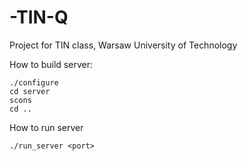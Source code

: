 # -TIN-Q
Project for TIN class, Warsaw University of Technology

How to build server:

```
./configure
cd server
scons
cd ..
```

How to run server
```
./run_server <port>
```

